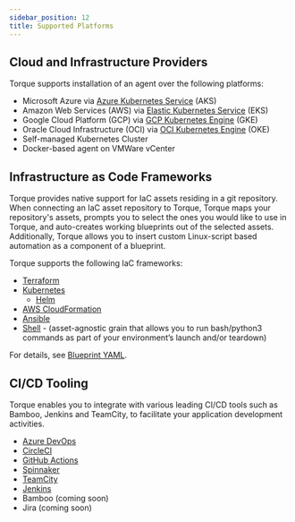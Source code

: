 ```yaml
---
sidebar_position: 12
title: Supported Platforms
---
```


## Cloud and Infrastructure Providers
Torque supports installation of an agent over the following platforms:

* Microsoft Azure via [Azure Kubernetes Service](https://azure.microsoft.com/en-us/products/kubernetes-service) (AKS) 
* Amazon Web Services (AWS) via [Elastic Kubernetes Service](https://aws.amazon.com/eks/) (EKS)
* Google Cloud Platform (GCP) via [GCP Kubernetes Engine](https://cloud.google.com/kubernetes-engine) (GKE)
* Oracle Cloud Infrastructure (OCI) via [OCI Kubernetes Engine](https://www.oracle.com/cloud/cloud-native/container-engine-kubernetes/) (OKE)
* Self-managed Kubernetes Cluster
* Docker-based agent on VMWare vCenter

## Infrastructure as Code Frameworks
Torque provides native support for IaC assets residing in a git repository. When connecting an IaC asset repository to Torque, Torque maps your repository's assets, prompts you to select the ones you would like to use in Torque, and auto-creates working blueprints out of the selected assets. Additionally, Torque allows you to insert custom Linux-script based automation as a component of a blueprint.

Torque supports the following IaC frameworks:
* [Terraform](/blueprint-designer-guide/blueprints/terraform-grain.md)
* [Kubernetes](/blueprint-designer-guide/blueprints/kubernetes-grain.md)
    * [Helm](/blueprint-designer-guide/blueprints/helm-grain.md)
* [AWS CloudFormation](/blueprint-designer-guide/blueprints/cloudformation-grain.md)
* [Ansible](/blueprint-designer-guide/blueprints/ansible-grain.md)
* [Shell](/blueprint-designer-guide/blueprints/shell-grain.md) - (asset-agnostic grain that allows you to run bash/python3 commands as part of your environment’s launch and/or teardown)

For details, see [Blueprint YAML](/blueprint-designer-guide/blueprints/blueprints-overview).

## CI/CD Tooling
Torque enables you to integrate with various leading CI/CD tools such as Bamboo, Jenkins and TeamCity, to facilitate your application development activities.

* [Azure DevOps](/eco-system/cd-cd-tooling/azure-devops.md)
* [CircleCI](/eco-system/cd-cd-tooling/circle-ci.md)
* [GitHub Actions](/eco-system/cd-cd-tooling/github-actions.md)
* [Spinnaker](/eco-system/cd-cd-tooling/spinnaker.md)
* [TeamCity](/eco-system/cd-cd-tooling/teamcity.md)
* [Jenkins](/eco-system/cd-cd-tooling/jenkins.md)
* Bamboo (coming soon)
* Jira (coming soon)
